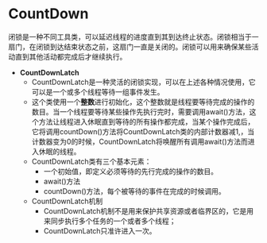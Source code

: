 # CountDown

闭锁是一种不同工具类，可以延迟线程的进度直到其到达终止状态。闭锁相当于一扇门，在闭锁到达结束状态之前，这扇门一直是关闭的。闭锁可以用来确保某些活动直到其他活动都完成后才继续执行。

- **CountDownLatch**
  - CountDownLatch是一种灵活的闭锁实现，可以在上述各种情况使用，它可以是一个或多个线程等待一组事件发生。
  - 这个类使用一个**整数**进行初始化，这个整数就是线程要等待完成的操作的数目。当一个线程要等待某些操作先执行完时，需要调用await()方法，这个方法让线程进入休眠直到等待的所有操作都完成，当某个操作完成后，它将调用countDown()方法将CountDownLatch类的内部计数器减1,，当计数器变为0的时候，CountDownLatch将唤醒所有调用await()方法而进入休眠的线程。
  - CountDownLatch类有三个基本元素：
    - 一个初始值，即定义必须等待的先行完成的操作的数目。
    - await()方法
    - countDown()方法，每个被等待的事件在完成的时候调用。
  - CountDownLatch机制
    - CountDownLatch机制不是用来保护共享资源或者临界区的，它是用来同步执行多个任务的一个或者多个线程；
    - CountDownLatch只准许进入一次。